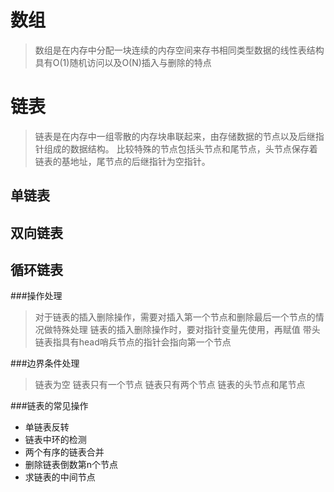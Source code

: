 # 数组
> 数组是在内存中分配一块连续的内存空间来存书相同类型数据的线性表结构
> 具有O(1)随机访问以及O(N)插入与删除的特点
# 链表
> 链表是在内存中一组零散的内存块串联起来，由存储数据的节点以及后继指针组成的数据结构。
比较特殊的节点包括头节点和尾节点，头节点保存着链表的基地址，尾节点的后继指针为空指针。
## 单链表
## 双向链表
## 循环链表

###操作处理
> 对于链表的插入删除操作，需要对插入第一个节点和删除最后一个节点的情况做特殊处理
> 链表的插入删除操作时，要对指针变量先使用，再赋值
> 带头链表指具有head哨兵节点的指针会指向第一个节点

###边界条件处理
> 链表为空
> 链表只有一个节点
> 链表只有两个节点
> 链表的头节点和尾节点

###链表的常见操作
- 单链表反转
- 链表中环的检测
- 两个有序的链表合并
- 删除链表倒数第n个节点
- 求链表的中间节点
